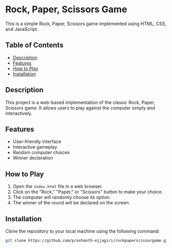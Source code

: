 # Rock, Paper, Scissors Game

This is a simple Rock, Paper, Scissors game implemented using HTML, CSS, and JavaScript.

## Table of Contents

- [Description](#description)
- [Features](#features)
- [How to Play](#how-to-play)
- [Installation](#installation)

## Description

This project is a web-based implementation of the classic Rock, Paper, Scissors game. It allows users to play against the computer simply and interactively.

## Features

- User-friendly interface
- Interactive gameplay
- Random computer choices
- Winner declaration

## How to Play

1. Open the `index.html` file in a web browser.
2. Click on the "Rock," "Paper," or "Scissors" button to make your choice.
3. The computer will randomly choose its option.
4. The winner of the round will be declared on the screen.

## Installation

Clone the repository to your local machine using the following command:

```bash
git clone https://github.com/prashanth-ejjagiri/rockpaperscissorgame.git


